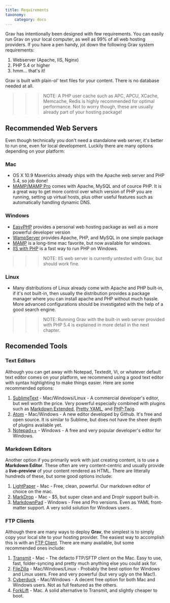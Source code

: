 ```yaml
---
title: Requirements
taxonomy:
    category: docs
---
```


Grav has intentionally been designed with few requirements.  You can easily run Grav on your local computer, as well as 99% of all web hosting providers. If you have a pen handy, jot down the following Grav system requirements:

1. Webserver (Apache, IIS, Nginx)
2. PHP 5.4 or higher 
3. hmm... that's it!

Grav is built with plain-ol' text files for your content. There is no database needed at all.

>>> NOTE: A PHP user cache such as APC, APCU, XCache, Memcache, Redis is highly recommended for optimal performance.  Not to worry though, these are usually already part of your hosting package!

## Recommended Web Servers

Even though technically you don't need a standalone web server, it's better to run one, even for local development. Luckily there are many options depending on your platform:

### Mac

* OS X 10.9 Mavericks already ships with the Apache web server and PHP 5.4, so job done!
* [MAMP/MAMP Pro](http://mamp.info) comes with Apache, MySQL and of cource PHP.  It is a great way to get more control over which version of PHP you are running, setting up virtual hosts, plus other useful features such as automatically handling dynamic DNS.

### Windows

* [EasyPHP](http://www.easyphp.org/) provides a personal web hosting package as well as a more powerful developer version
* [WampServer](http://www.wampserver.com/en/) provides Apache, PHP, and MySQL in one simple package
* [MAMP](http://mamp.info) is a long-time mac favorite, but now available for windows.
* [IIS with PHP](http://php.iis.net/) is a fast way to run PHP on Windows.

>>> NOTE: IIS web server is currently untested with Grav, but should work fine.

### Linux

* Many distributions of Linux already come with Apache and PHP built-in, if it's not built-in, then usually the distribution provides a package manager where you can install apache and PHP without much hassle.  More advanced configurations should be investigated with the help of a good search engine.

>>> NOTE: Running Grav with the built-in web server provided with PHP 5.4 is explained in more detail in the next chapter.


## Recomended Tools

### Text Editors

Although you can get away with Notepad, Textedit, Vi, or whatever default text editor comes on your platform, we recommend using a good text editor with syntax highlighting to make things easier.  Here are some recommended options:

1. [SublimeText](http://www.sublimetext.com/) - Mac/Windows/Linux - A commercial developer's editor, but well worth the price. Very powerful especially combined with plugins such as [Markdown Extended](https://sublime.wbond.net/packages/Markdown%20Extended), [Pretty YAML](https://sublime.wbond.net/packages/Pretty%20YAML), and [PHP-Twig](https://sublime.wbond.net/packages/PHP-Twig).
2. [Atom](http://atom.io) - Mac/Windows - A new editor developed by Github. It's free and open source.  It is similar to Sublime, but does not have the sheer depth of plugins available yet.
3. [Notepad++](http://notepad-plus-plus.org/) - Windows - A free and very popular developer's editor for Windows.  

### Markdown Editors

Another option if you primarily work with just creating content, is to use a **Markdown Editor**. These often are very content-centric and usually provide a **live-preview** of your content rendered as HTML.  There are litterally hundreds of these, but some good options include:

1. [LightPaper](http://clockworkengine.com/lightpaper-mac/) - Mac - Free, clean, powerful.  Our markdown editor of choice on the mac.
2. [MarkDrop](http://culturezoo.com/markdrop/) - Mac - $5, but super clean and and Droplr support built-in.
3. [MarkdownPad](http://markdownpad.com/) - Windows - Free and Pro versions. Even as YAML front-matter support.  A very solid solution for Windows users .

### FTP Clients

Although there are many ways to deploy **Grav**, the simplest is to simply copy your local site to your hosting provider.  The easiest way to accomplish this is with an [FTP Client](http://en.wikipedia.org/wiki/File_Transfer_Protocol).  There are many available, but some recommended ones include:

1. [Transmit](http://panic.com/transmit/) - Mac - The defacto FTP/SFTP client on the Mac.  Easy to use, fast, folder-syncing and pretty much anything else you could ask for.
2. [FileZilla](https://filezilla-project.org/) - Mac/Windows/Linux - Probably the best option for Windows and Linux users. Free and very powerful (but very ugly on the Mac!).
3. [Cyberduck](http://cyberduck.io/) - Mac/Windows - A decent free option for both Mac and Windows users.  Not as full featured as the others.
4. [ForkLift](http://www.binarynights.com/forklift/) - Mac.  A solid alternative to Transmit, and slightly cheaper to boot. 


